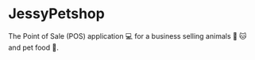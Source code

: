 # JessyPetshop
The Point of Sale (POS) application 💻 for a business selling animals 🐶 🐱 and pet food 🍔.
